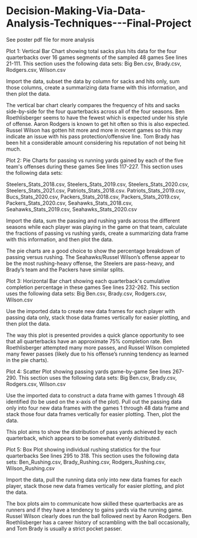 # Decision-Making-Via-Data-Analysis-Techniques---Final-Project

See poster pdf file for more analysis

Plot 1: Vertical Bar Chart showing total sacks plus hits data for the four quarterbacks over 16 games segments of the sampled 48 games
See lines 21-111. This section uses the following data sets: Big Ben.csv, Brady.csv, Rodgers.csv, Wilson.csv

Import the data, subset the data by column for sacks and hits only, sum those columns, create a summarizing data frame with this information, and then plot the data.

The vertical bar chart clearly compares the frequency of hits and sacks side-by-side for the four quarterbacks across all of the four seasons. Ben Roethlisberger seems to have the fewest which is expected under his style of offense. Aaron Rodgers is known to get hit often so this is also expected. Russel Wilson has gotten hit more and more in recent games so this may indicate an issue with his pass protection/offensive line. Tom Brady has been hit a considerable amount considering his reputation of not being hit much.

Plot 2: Pie Charts for passing vs running yards gained by each of the five team's offenses during these games
See lines 117-227. This section uses the following data sets:

Steelers_Stats_2018.csv, Steelers_Stats_2019.csv, Steelers_Stats_2020.csv, Steelers_Stats_2021.csv, Patriots_Stats_2018.csv. Patriots_Stats_2019.csv, Bucs_Stats_2020.csv, Packers_Stats_2018.csv, Packers_Stats_2019.csv, Packers_Stats_2020.csv, Seahawks_Stats_2018.csv, Seahawks_Stats_2019.csv, Seahawks_Stats_2020.csv

Import the data, sum the passing and rushing yards across the different seasons while each player was playing in the game on that team, calculate the fractions of passing vs rushing yards, create a summarizing data frame with this information, and then plot the data.

The pie charts are a good choice to show the percentage breakdown of passing versus rushing. The Seahawks/Russel Wilson’s offense appear to be the most rushing-heavy offense, the Steelers are pass-heavy, and Brady’s team and the Packers have similar splits.

Plot 3: Horizontal Bar chart showing each quarterback's cumulative completion percentage in these games
See lines 232-262. This section uses the following data sets: Big Ben.csv, Brady.csv, Rodgers.csv, Wilson.csv

Use the imported data to create new data frames for each player with passing data only, stack those data frames vertically for easier plotting, and then plot the data.

The way this plot is presented provides a quick glance opportunity to see that all quarterbacks have an approximate 75% completion rate. Ben Roethlisberger attempted many more passes, and Russel Wilson completed many fewer passes (likely due to his offense’s running tendency as learned in the pie charts).

Plot 4: Scatter Plot showing passing yards game-by-game
See lines 267-290. This section uses the following data sets: Big Ben.csv, Brady.csv, Rodgers.csv, Wilson.csv

Use the imported data to construct a data frame with games 1 through 48 identified (to be used on the x-axis of the plot). Pull out the passing data only into four new data frames with the games 1 through 48 data frame and stack those four data frames vertically for easier plotting. Then, plot the data.

This plot aims to show the distribution of pass yards achieved by each quarterback, which appears to be somewhat evenly distributed.

Plot 5: Box Plot showing individual rushing statistics for the four quarterbacks
See lines 295 to 318. This section uses the following data sets: Ben_Rushing.csv, Brady_Rushing.csv, Rodgers_Rushing.csv, Wilson_Rushing.csv

Import the data, pull the running data only into new data frames for each player, stack those new data frames vertically for easier plotting, and plot the data.

The box plots aim to communicate how skilled these quarterbacks are as runners and if they have a tendency to gains yards via the running game. Russel Wilson clearly does run the ball followed next by Aaron Rodgers. Ben Roethlisberger has a career history of scrambling with the ball occasionally, and Tom Brady is usually a strict pocket passer.


